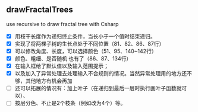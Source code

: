 ## drawFractalTrees
use recursive to draw fractal tree with Csharp
- [x] 用枝干长度作为递归终止条件，当长小于一个值时结束递归。
- [x] 实现了将两棵子树的生长点处于不同位置（81、82、86、87行）
- [x] 可以修改角度、长度，可以选择颜色（51、95、140~142行）
- [x] 颜色、粗细、是否随机 也有了（86、87、134行）
- [x] 在输入框给了默认值以及输入范围提示；
- [x] 以及加入了异常处理去处理输入不合规则的情况。当然异常处理用的地方还不够，其他地方有机会再加
- [ ] 还可以拓展的情况有：加上叶子（在递归到最后一层时执行画叶子函数就可以）、
- [ ] 按层分色、不止是2个枝条（例如改为4个）等。
